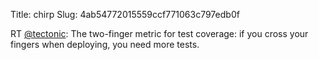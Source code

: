 Title: chirp
Slug: 4ab54772015559ccf771063c797edb0f

RT <a href="http://twitter.com/tectonic">@tectonic</a>: The two-finger metric for test coverage: if you cross your fingers when deploying, you need more tests.
